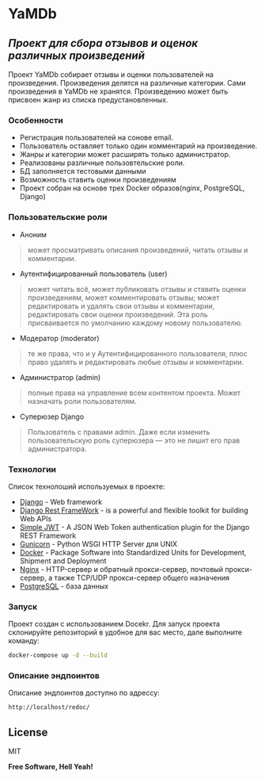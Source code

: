 # YaMDb
## _Проект для сбора отзывов и оценок различных произведений_

Проект YaMDb собирает отзывы  и оценки пользователей на произведения. Произведения делятся на различные категории.
Сами произведения в YaMDb не хранятся.
Произведению может быть присвоен жанр из списка предустановленных.

### Особенности

- Регистрация пользователей на сонове email.
- Пользователь оставляет только один комментарий на произведение.
- Жанры и категории может расширять только администратор.
- Реализованы различные пользовтельские роли.
- БД заполняется тестовыми данными
- Возможность ставить оценки произведениям
- Проект собран на основе трех Docker образов(nginx, PostgreSQL, Django)

### Пользовательские роли

- Аноним 
> может просматривать описания произведений, читать отзывы и комментарии.
- Аутентифицированный пользователь (user) 
> может читать всё, может публиковать отзывы и ставить оценки произведениям, может комментировать отзывы; может редактировать и удалять свои отзывы и комментарии, редактировать свои оценки произведений. Эта роль присваивается по умолчанию каждому новому пользователю.
- Модератор (moderator)
> те же права, что и у Аутентифицированного пользователя, плюс право удалять и редактировать любые отзывы и комментарии.
- Администратор (admin)
> полные права на управление всем контентом проекта. Может назначать роли пользователям.
- Суперюзер Django
> Пользователь с правами admin. Даже если изменить пользовательскую роль суперюзера — это не лишит его прав администратора.

### Технологии

Список технолоший используемых в проекте:

- [Django](https://www.djangoproject.com/) - Web framework
- [Django Rest FrameWork](https://www.django-rest-framework.org/) - is a powerful and flexible toolkit for building Web APIs
- [Simple JWT](https://django-rest-framework-simplejwt.readthedocs.io/en/latest/) - A JSON Web Token authentication plugin for the Django REST Framework
- [Gunicorn](https://gunicorn.org/) - Python WSGI HTTP Server для UNIX
- [Docker](https://www.docker.com/) - Package Software into Standardized Units for Development, Shipment and Deployment
- [Nginx](https://nginx.org/ru/) - HTTP-сервер и обратный прокси-сервер, почтовый прокси-сервер, а также TCP/UDP прокси-сервер общего назначения
- [PostgreSQL](https://www.postgresql.org/) - база данных

### Запуск

Проект создан с использованием Docekr. Для запуск проекта склонируйте репозиторий в удобное для вас место, дале выполните команду:

```sh
docker-compose up -d --build    
```

### Описание эндпоинтов
Описание эндпоинтов доступно по адрессу:
```sh
http://localhost/redoc/
```

## License

MIT

**Free Software, Hell Yeah!**